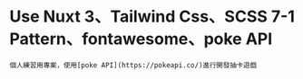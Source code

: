 # Use Nuxt 3、Tailwind Css、SCSS 7-1 Pattern、fontawesome、poke API
    個人練習用專案，使用[poke API](https://pokeapi.co/)進行開發抽卡遊戲